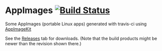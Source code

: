 # AppImages [![Build Status](https://travis-ci.org/probonopd/AppImages.svg)](https://travis-ci.org/probonopd/AppImages)

Some AppImages (portable Linux apps) generated with travis-ci using [AppImageKit](https://github.com/probonopd/appimagekit)

See the [Releases](https://github.com/probonopd/AppImages/releases) tab for downloads. (Note that the build products might be newer than the revision shown there.)
